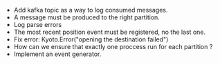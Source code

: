 * Add kafka topic as a way to log consumed messages.
* A message must be produced to the right partition.
* Log parse errors
* The most recent position event must be registered, no the last one. 
* Fix error: Kyoto.Error("opening the destination failed")
* How can we ensure that exactly one proccess run for each partition ?
* Implement an event generator.
